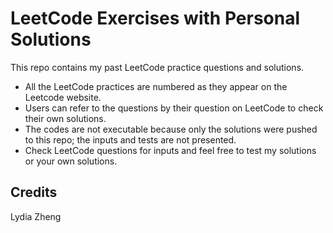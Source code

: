 # LeetCode Exercises with Personal Solutions

This repo contains my past LeetCode practice questions and solutions.
  - All the LeetCode practices are numbered as they appear on the Leetcode website.
  - Users can refer to the questions by their question on LeetCode to check their own solutions.
  - The codes are not executable because only the solutions were pushed to this repo; the inputs and tests are not presented.
  - Check LeetCode questions for inputs and feel free to test my solutions or your own solutions.

## Credits
Lydia Zheng
